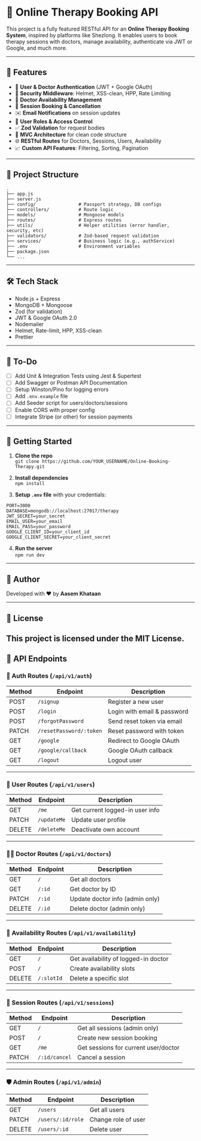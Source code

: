 # 🧠 Online Therapy Booking API

This project is a fully featured RESTful API for an **Online Therapy Booking System**, inspired by platforms like Shezlong. It enables users to book therapy sessions with doctors, manage availability, authenticate via JWT or Google, and much more.

---

## 🚀 Features

- 👥 **User & Doctor Authentication** (JWT + Google OAuth)
- 🔐 **Security Middleware**: Helmet, XSS-clean, HPP, Rate Limiting
- 📅 **Doctor Availability Management**
- 📆 **Session Booking & Cancellation**
- ✉️ **Email Notifications** on session updates
- 🧠 **User Roles & Access Control**
- ✅ **Zod Validation** for request bodies
- 📂 **MVC Architecture** for clean code structure
- 🌐 **RESTful Routes** for Doctors, Sessions, Users, Availability
- 📈 **Custom API Features**: Filtering, Sorting, Pagination

---

## 📁 Project Structure

```
.
├── app.js
├── server.js
├── config/                # Passport strategy, DB configs
├── controllers/           # Route logic
├── models/                # Mongoose models
├── routes/                # Express routes
├── utils/                 # Helper utilities (error handler, security, etc)
├── validators/            # Zod-based request validation
├── services/              # Business logic (e.g., authService)
├── .env                   # Environment variables
├── package.json
└── ...
```

---

## 🛠️ Tech Stack

- Node.js + Express
- MongoDB + Mongoose
- Zod (for validation)
- JWT & Google OAuth 2.0
- Nodemailer
- Helmet, Rate-limit, HPP, XSS-clean
- Prettier

---

## 🧪 To-Do

- [ ] Add Unit & Integration Tests using Jest & Supertest
- [ ] Add Swagger or Postman API Documentation
- [ ] Setup Winston/Pino for logging errors
- [ ] Add `.env.example` file
- [ ] Add Seeder script for users/doctors/sessions
- [ ] Enable CORS with proper config
- [ ] Integrate Stripe (or other) for session payments

---

## 🧠 Getting Started

1. **Clone the repo**  
   `git clone https://github.com/YOUR_USERNAME/Online-Booking-Therapy.git`

2. **Install dependencies**  
   `npm install`

3. **Setup `.env` file** with your credentials:
```
PORT=3000
DATABASE=mongodb://localhost:27017/therapy
JWT_SECRET=your_secret
EMAIL_USER=your_email
EMAIL_PASS=your_password
GOOGLE_CLIENT_ID=your_client_id
GOOGLE_CLIENT_SECRET=your_client_secret
```

4. **Run the server**  
   `npm run dev`

---

## 👤 Author

Developed with ❤️ by **Aasem Khataan**

---

## 📄 License

This project is licensed under the MIT License.
---

## 📡 API Endpoints

### 🔐 Auth Routes (`/api/v1/auth`)
| Method | Endpoint            | Description                       |
|--------|---------------------|-----------------------------------|
| POST   | `/signup`           | Register a new user               |
| POST   | `/login`            | Login with email & password       |
| POST   | `/forgotPassword`   | Send reset token via email        |
| PATCH  | `/resetPassword/:token` | Reset password with token    |
| GET    | `/google`           | Redirect to Google OAuth          |
| GET    | `/google/callback`  | Google OAuth callback             |
| GET    | `/logout`           | Logout user                       |

---

### 👤 User Routes (`/api/v1/users`)
| Method | Endpoint            | Description                           |
|--------|---------------------|---------------------------------------|
| GET    | `/me`               | Get current logged-in user info       |
| PATCH  | `/updateMe`         | Update user profile                   |
| DELETE | `/deleteMe`         | Deactivate own account                |

---

### 🧑‍⚕️ Doctor Routes (`/api/v1/doctors`)
| Method | Endpoint            | Description                           |
|--------|---------------------|---------------------------------------|
| GET    | `/`                 | Get all doctors                       |
| GET    | `/:id`              | Get doctor by ID                      |
| PATCH  | `/:id`              | Update doctor info (admin only)       |
| DELETE | `/:id`              | Delete doctor (admin only)            |

---

### 📅 Availability Routes (`/api/v1/availability`)
| Method | Endpoint            | Description                           |
|--------|---------------------|---------------------------------------|
| GET    | `/`                 | Get availability of logged-in doctor  |
| POST   | `/`                 | Create availability slots             |
| DELETE | `/:slotId`          | Delete a specific slot                |

---

### 📆 Session Routes (`/api/v1/sessions`)
| Method | Endpoint            | Description                           |
|--------|---------------------|---------------------------------------|
| GET    | `/`                 | Get all sessions (admin only)         |
| POST   | `/`                 | Create new session booking            |
| GET    | `/me`               | Get sessions for current user/doctor  |
| PATCH  | `/:id/cancel`       | Cancel a session                      |

---

### 🛡️ Admin Routes (`/api/v1/admin`)
| Method | Endpoint            | Description                           |
|--------|---------------------|---------------------------------------|
| GET    | `/users`            | Get all users                         |
| PATCH  | `/users/:id/role`   | Change role of user                   |
| DELETE | `/users/:id`        | Delete user                           |
